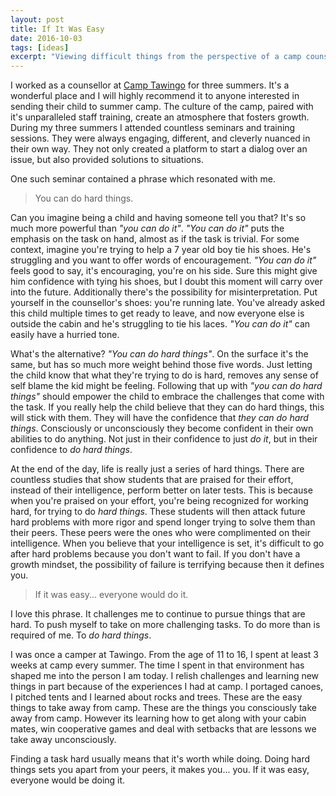 ```yaml
---
layout: post
title: If It Was Easy
date: 2016-10-03
tags: [ideas]
excerpt: "Viewing difficult things from the perspective of a camp counsellor"
---
```


I worked as a counsellor at [Camp Tawingo](http://tawingo.net) for three summers. It's a wonderful place and I will highly recommend it to anyone interested in sending their child to summer camp. The culture of the camp, paired with it's unparalleled staff training, create an atmosphere that fosters growth. During my three summers I attended countless seminars and training sessions. They were always engaging, different, and cleverly nuanced in their own way. They not only created a platform to start a dialog over an issue, but also provided solutions to situations.

One such seminar contained a phrase which resonated with me.

> You can do hard things.

Can you imagine being a child and having someone tell you that? It's so much more powerful than _"you can do it"_. _"You can do it"_ puts the emphasis on the task on hand, almost as if the task is trivial. For some context, imagine you're trying to help a 7 year old boy tie his shoes. He's struggling and you want to offer words of encouragement. _"You can do it"_ feels good to say, it's encouraging, you're on his side. Sure this might give him confidence with tying his shoes, but I doubt this moment will carry over into the future. Additionally there's the possibility for misinterpretation. Put yourself in the counsellor's shoes: you're running late. You've already asked this child multiple times to get ready to leave, and now everyone else is outside the cabin and he's struggling to tie his laces. _"You can do it"_ can easily have a hurried tone.

What's the alternative? _"You can do hard things"_. On the surface it's the same, but has so much more weight behind those five words. Just letting the child know that what they're trying to do is hard, removes any sense of self blame the kid might be feeling. Following that up with _"you can do hard things"_ should empower the child to embrace the challenges that come with the task. If you really help the child believe that they can do hard things, this will stick with them. They will have the confidence that _they can do hard things_. Consciously or unconsciously they become confident in their own abilities to do anything. Not just in their confidence to just _do it_, but in their confidence to _do hard things_.

At the end of the day, life is really just a series of hard things. There are countless studies that show students that are praised for their effort, instead of their intelligence, perform better on later tests. This is because when you're praised on your effort, you're being recognized for working hard, for trying to do _hard things_. These students will then attack future hard problems with more rigor and spend longer trying to solve them than their peers. These peers were the ones who were complimented on their intelligence. When you believe that your intelligence is set, it's difficult to go after hard problems because you don't want to fail. If you don't have a growth mindset, the possibility of failure is terrifying because then it defines you.

> If it was easy... everyone would do it.

I love this phrase. It challenges me to continue to pursue things that are hard. To push myself to take on more challenging tasks. To do more than is required of me. To _do hard things_.

I was once a camper at Tawingo. From the age of 11 to 16, I spent at least 3 weeks at camp every summer. The time I spent in that environment has shaped me into the person I am today. I relish challenges and learning new things in part because of the experiences I had at camp. I portaged canoes, I pitched tents and I learned about rocks and trees. These are the easy things to take away from camp. These are the things you consciously take away from camp. However its learning how to get along with your cabin mates, win cooperative games and deal with setbacks that are lessons we take away unconsciously.

Finding a task hard usually means that it's worth while doing. Doing hard things sets you apart from your peers, it makes you... you. If it was easy, everyone would be doing it.
